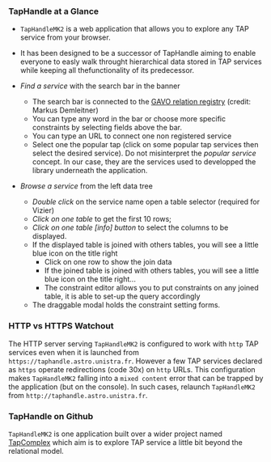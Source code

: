 ### TapHandle at a Glance

- `TapHandleMK2` is a web application that allows you to explore any TAP service from your browser. 
- It has been designed to be a successor of TapHandle aiming to enable everyone to easly walk 
  throught hierarchical data stored in TAP services while keeping all thefunctionality of its predecessor.


- *Find a service* with the search bar in the banner
  - The search bar is connected to the [GAVO relation registry](https://dc.zah.uni-heidelberg.de/tap/sync) (credit: Markus Demleitner)
  - You can type any word in the bar or choose more specific constraints by selecting fields above the bar.
  - You can type an URL to connect one non registered service
  - Select one the popular tap (click on some popular tap services then select the desired service). 
    Do not misinterpret the _popular service_ concept. In our case, they are the services used to developped 
    the library underneath the application.

  
- *Browse a service* from the left data tree
	- *Double click* on the service name open a table selector (required for Vizier)
	- *Click on one table* to get the first 10 rows;
    - *Click on one table [info] button* to select the columns to be displayed.
    - If the displayed table is joined with others tables, you will see a little blue icon on the title right
      - Click on one row to show the join data
      - If the joined table is joined with others tables, you will see a little blue icon on the title right...
      - The constraint editor allows you to put constraints on any joined table, it is able to set-up the query accordingly 
    - The draggable modal holds the constraint setting forms.


### HTTP vs HTTPS Watchout

The HTTP server serving `TapHandleMK2` is configured to work with `http` TAP services even when
 it is launched from `https://taphandle.astro.unistra.fr`. However a few TAP services declared 
 as `https` operate redirections (code 30x) on  `http` URLs. This configuration makes `TapHandleMK2`
 falling into a `mixed content` error that can be trapped by the application (but on the console). 
 In such cases, relaunch `TapHandleMK2` from `http://taphandle.astro.unistra.fr`.
 
 ### TapHandle on Github
 
 `TapHandleMK2` is one application built over a wider project named [TapComplex](https://github.com/lmichel/TAP-complex-data) which aim is to explore TAP service a 
 little bit beyond the relational model.
 
